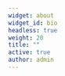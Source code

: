 ```yaml
---
widget: about
widget_id: bio
headless: true
weight: 20
title: ""
active: true
author: admin
---
```

